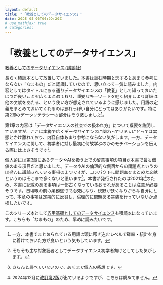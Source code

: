 ```yaml
---
layout: default
title: "「教養としてのデータサイエンス」"
date: 2025-05-03T06:29:20Z
# use_mathjax: true
# categories:
---
```


# 「教養としてのデータサイエンス」

[教養としてのデータサイエンス (講談社)](https://www.kspub.co.jp/book/detail/5238097.html)

長らく積読本として放置していました。本書は読む時期と逸するとあまり参考にならない「なまもの」だと認識していたので、思い立って一気に読みました。内容としてはタイトルにある通りデータサイエンスの「教養」として知っておいたほうが良いことを広くまとめており、重要なキーワードを軽く紹介しより詳細は他の文献をあたる、という使い方が想定されているように感じました。用語の定義をまとめておいてくれるのは忘れっぽい自分にとってはありがたいです。特に第2章のデータリテラシーの部分はそう感じました[^1]。

第1章の内容は「データサイエンスの社会での扱われ方」について概要を説明していますが、ここは実務で広くデータサイエンスに関わっている人にとっては実態とかけ離れており、内容自体あまり参考にならない気がします。一方、データサイエンスに関して、初学者に対し最初に何故学ぶのかのモチベーションを伝える際にはよさそうです[^2]。

個人的には第3章にあるデータやAIを扱う上での留意事項の項目が本書で最も価値のある項目だと思いました。データやAIの倫理的な側面からの問題点というのは盛んに議論されている事項の１つですが、コンパクトに問題点をまとめた文献というのはそこまで多くないと思います[^3]。本書が発行されたのは2021年[^4]のため、本書に記載のある事項は一部古くなっているおそれがあることは注意が必要そうです。日頃眼の前の業務遂行で必死になり、視野が狭くなりがちな自分にとって、本章の事項は定期的に反芻し、倫理的に問題ある実装を行っていないか点検したいです。

このシリーズ本として[応用基礎としてのデータサイエンス](https://www.kspub.co.jp/book/detail/5307892.html)も積読本になっています。こちらも「なまもの」のため、早めに読みたいです。

[^1]: 一方、本書でまとめられている用語は頭に叩き込むレベルで確率・統計を身に着けておいた方が良いという気もしています。
[^2]: そもそも主な対象読者としてデータサイエンス初学者向けとしてした気がします。
[^3]: きちんと調べていないので、あくまで個人の感想です。
[^4]: 2024年12月に[改訂第2版](https://bookclub.kodansha.co.jp/product?item=0000404607)が出ているようですが、こちらは眺めてません。